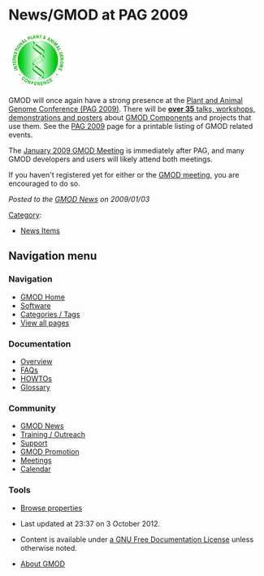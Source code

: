 



<span id="top"></span>




# <span dir="auto">News/GMOD at PAG 2009</span>











[<img src="https://raw.githubusercontent.com/GMOD/gmod.github.io/main/mediawiki/images/c/c2/Paglogo.gif" width="114"
height="107" alt="GMOD @ PAG" />](../PAG_2009 "GMOD @ PAG")



GMOD will once again have a strong presence at the [Plant and Animal
Genome Conference (PAG 2009)](../PAG_2009 "PAG 2009"). There will be
[**over 35** talks, workshops, demonstrations and
posters](../PAG_2009 "PAG 2009") about [GMOD
Components](../GMOD_Components "GMOD Components") and projects that use
them. See the [PAG 2009](../PAG_2009 "PAG 2009") page for a printable
listing of GMOD related events.

The [January 2009 GMOD
Meeting](../January_2009_GMOD_Meeting "January 2009 GMOD Meeting") is
immediately after PAG, and many GMOD developers and users will likely
attend both meetings.

If you haven't registered yet for either or the [GMOD
meeting](../January_2009_GMOD_Meeting "January 2009 GMOD Meeting"), you
are encouraged to do so.

  



*Posted to the [GMOD News](../GMOD_News "GMOD News") on 2009/01/03*






[Category](../Special%3ACategories "Special%3ACategories"):

- [News Items](../Category%3ANews_Items "Category%3ANews Items")






## Navigation menu







<a href="../Main_Page"
style="background-image: url(../../images/GMOD-cogs.png);"
title="Visit the main page"></a>


### Navigation



- <span id="n-GMOD-Home">[GMOD Home](../Main_Page)</span>
- <span id="n-Software">[Software](../GMOD_Components)</span>
- <span id="n-Categories-.2F-Tags">[Categories /
  Tags](../Categories)</span>
- <span id="n-View-all-pages">[View all
  pages](../Special:AllPages)</span>




### Documentation



- <span id="n-Overview">[Overview](../Overview)</span>
- <span id="n-FAQs">[FAQs](../Category%3AFAQ)</span>
- <span id="n-HOWTOs">[HOWTOs](../Category%3AHOWTO)</span>
- <span id="n-Glossary">[Glossary](../Glossary)</span>




### Community



- <span id="n-GMOD-News">[GMOD News](../GMOD_News)</span>
- <span id="n-Training-.2F-Outreach">[Training /
  Outreach](../Training_and_Outreach)</span>
- <span id="n-Support">[Support](../Support)</span>
- <span id="n-GMOD-Promotion">[GMOD Promotion](../GMOD_Promotion)</span>
- <span id="n-Meetings">[Meetings](../Meetings)</span>
- <span id="n-Calendar">[Calendar](../Calendar)</span>




### Tools

- <span id="t-smwbrowselink"><a href="../Special%3ABrowse/News-2FGMOD_at_PAG_2009"
  rel="smw-browse">Browse properties</a></span>



- <span id="footer-info-lastmod">Last updated at 23:37 on 3 October
  2012.</span>
<!-- - <span id="footer-info-viewcount">6,679 page views.</span> -->
- <span id="footer-info-copyright">Content is available under
  <a href="http://www.gnu.org/licenses/fdl-1.3.html" class="external"
  rel="nofollow">a GNU Free Documentation License</a> unless otherwise
  noted.</span>

<!-- -->

- <span id="footer-places-about">[About
  GMOD](../GMOD%3AAbout "GMOD%3AAbout")</span>

<!-- -->





